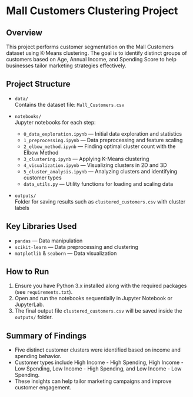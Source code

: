 # Mall Customers Clustering Project

## Overview

This project performs customer segmentation on the Mall Customers dataset using K-Means clustering. The goal is to identify distinct groups of customers based on Age, Annual Income, and Spending Score to help businesses tailor marketing strategies effectively.

## Project Structure

- `data/`  
  Contains the dataset file: `Mall_Customers.csv`

- `notebooks/`  
  Jupyter notebooks for each step:  
  - `0_data_exploration.ipynb` — Initial data exploration and statistics  
  - `1_preprocessing.ipynb` — Data preprocessing and feature scaling  
  - `2_elbow_method.ipynb` — Finding optimal cluster count with the Elbow Method  
  - `3_clustering.ipynb` — Applying K-Means clustering  
  - `4_visualization.ipynb` — Visualizing clusters in 2D and 3D  
  - `5_cluster_analysis.ipynb` — Analyzing clusters and identifying customer types  
  - `data_utils.py` — Utility functions for loading and scaling data

- `outputs/`  
  Folder for saving results such as `clustered_customers.csv` with cluster labels

## Key Libraries Used

- `pandas` — Data manipulation  
- `scikit-learn` — Data preprocessing and clustering  
- `matplotlib` & `seaborn` — Data visualization

## How to Run

1. Ensure you have Python 3.x installed along with the required packages (see `requirements.txt`).  
2. Open and run the notebooks sequentially in Jupyter Notebook or JupyterLab.  
3. The final output file `clustered_customers.csv` will be saved inside the `outputs/` folder.

## Summary of Findings

- Five distinct customer clusters were identified based on income and spending behavior.  
- Customer types include High Income - High Spending, High Income - Low Spending, Low Income - High Spending, and Low Income - Low Spending.  
- These insights can help tailor marketing campaigns and improve customer engagement.
